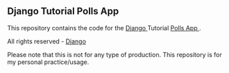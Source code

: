 <h2> Django Tutorial Polls App </h2>

This repository contains the code for the <a href = "https://www.djangoproject.com/"> Django </a> Tutorial <a href = "https://docs.djangoproject.com/en/3.2/intro/tutorial01/"> Polls App </a>.

All rights reserved - <a href = "https://www.djangoproject.com/"> Django </a>

Please note that this is not for any type of production. This repository is for my personal practice/usage.
